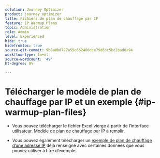```yaml
---
solution: Journey Optimizer
product: journey optimizer
title: Fichiers de plan de chauffage par IP
feature: IP Warmup Plans
topic: Administration
role: Admin
level: Experienced
hide: true
hidefromtoc: true
source-git-commit: 9b8a8b8727a55c662400dce79d6bc5bd2bad0a94
workflow-type: tm+mt
source-wordcount: '49'
ht-degree: 0%

---
```


# Télécharger le modèle de plan de chauffage par IP et un exemple {#ip-warmup-plan-files}

<!--
DO NOT MAKE PUBLIC AND DO NOT DELETE
This page is not supposed to be publicly accessible. Its only purpose is to make the referenced IP warmup plan files (template and sample) available from the UI. They should be downloaded from the UI by AJO customers but not from public documentation pages.
-->

* Vous pouvez télécharger le fichier Excel vierge à partir de l’interface utilisateur. [Modèle de plan de chauffage par IP](assets/IPWarmupPlan-Template.xlsx) à remplir.

* Vous pouvez également télécharger un [exemple de plan de chauffage d’une adresse IP](assets/IPWarmupPlan-Sample.xlsx) déjà renseigné avec certaines données que vous pouvez utiliser à titre d’exemple.

